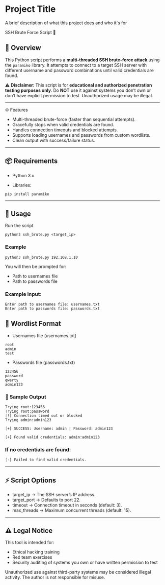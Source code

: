 
# Project Title

A brief description of what this project does and who it's for

SSH Brute Force Script 🔐
## 📌 Overview

This Python script performs a **multi-threaded SSH brute-force attack** using the `paramiko` library. It attempts to connect to a target SSH server with different username and password combinations until valid credentials are found.

⚠️ **Disclaimer**: This script is for **educational and authorized penetration testing purposes only**. Do **NOT** use it against systems you don’t own or don’t have explicit permission to test. Unauthorized usage may be illegal.

---
⚙️ Features

- Multi-threaded brute-force (faster than sequential attempts).
- Gracefully stops when valid credentials are found.
- Handles connection timeouts and blocked attempts.
- Supports loading usernames and passwords from custom wordlists.
- Clean output with success/failure status.

---

## 📦 Requirements

- Python 3.x

- Libraries:

``` pip install paramiko ```

---


## 🚀 Usage

Run the script

` python3 ssh_brute.py <target_ip> `


### Example

` python3 ssh_brute.py 192.168.1.10 `


You will then be prompted for:

- Path to usernames file
- Path to passwords file

### Example input:

```
Enter path to usernames file: usernames.txt
Enter path to passwords file: passwords.txt
```

## 📂 Wordlist Format

- Usernames file (usernames.txt)

```
root
admin
test
```


- Passwords file (passwords.txt)

```
123456
password
qwerty
admin123
```

### 📝 Sample Output
```
Trying root:123456
Trying root:password
[!] Connection timed out or blocked
Trying admin:admin123

[+] SUCCESS: Username: admin | Password: admin123

[+] Found valid credentials: admin:admin123
```

### If no credentials are found:
```
[-] Failed to find valid credentials.
```
--- 

## ⚡ Script Options

- target_ip → The SSH server’s IP address.
- target_port → Defaults to port 22.
- timeout → Connection timeout in seconds (default: 3).
- max_threads → Maximum concurrent threads (default: 15).

---

## ⚠️ Legal Notice

This tool is intended for:

- Ethical hacking training
- Red team exercises
- Security auditing of systems you own or have written permission to test

Unauthorized use against third-party systems may be considered illegal activity. The author is not responsible for misuse.
